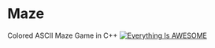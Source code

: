 # Maze
Colored ASCII Maze Game in C++
[![Everything Is AWESOME](https://yt-embed.herokuapp.com/embed?v=StTqXEQ2l-Y)](https://www.youtube.com/watch?v=2bAcb7ZJlB8 "Colored ASCII Maze Game in C++")
